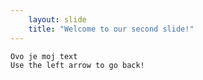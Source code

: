 ```yaml
---
    layout: slide
    title: "Welcome to our second slide!"
---
```

    Ovo je moj text
    Use the left arrow to go back!
